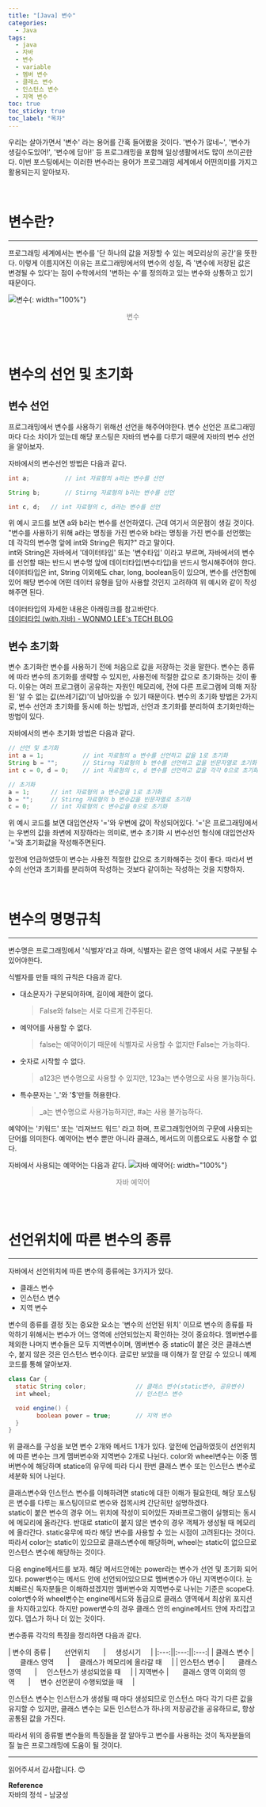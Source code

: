 ```yaml
---
title: "[Java] 변수"
categories:
  - Java
tags:
  - java
  - 자바
  - 변수
  - variable
  - 멤버 변수
  - 클래스 변수
  - 인스턴스 변수
  - 지역 변수
toc: true
toc_sticky: true
toc_label: "목차"
---
```


우리는 살아가면서 '변수' 라는 용어를 간혹 들어봤을 것이다. '변수가 많네~', '변수가 생길수도있어!', '변수에 담아!' 등 프로그래밍을 포함해 일상생활에서도 많이 쓰이곤한다.
이번 포스팅에서는 이러한 변수라는 용어가 프로그래밍 세계에서 어떤의미를 가지고 활용되는지 알아보자.

<br>

# 변수란?
---
프로그래밍 세계에서는 변수를 '단 하나의 값을 저장할 수 있는 메모리상의 공간'을 뜻한다. 이렇게 이름지어진 이유는 프로그래밍에서의 변수의 성질, 즉 '변수에 저장된 값은 변경될 수 있다'는 점이 수학에서의 '변하는 수'를 정의하고 있는 변수와 상통하고 있기 때문이다.

![변수](/blog/assets/img/posts/20220722/variable.png "변수"){: width="100%"}
<div style="color: gray; text-align: center; margin-bottom: 30px;">변수</div> 

<br>

# 변수의 선언 및 초기화
## 변수 선언
프로그래밍에서 변수를 사용하기 위해선 선언을 해주어야한다. 변수 선언은 프로그래밍마다 다소 차이가 있는데 해당 포스팅은 자바의 변수를 다루기 때문에 자바의 변수 선언을 알아보자.  

자바에서의 변수선언 방법은 다음과 같다.
```java
int a;          // int 자료형의 a라는 변수를 선언

String b;       // Stirng 자료형의 b라는 변수를 선언

int c, d;   // int 자료형의 c, d라는 변수를 선언
```

위 예시 코드를 보면 a와 b라는 변수를 선언하였다. 근데 여기서 의문점이 생길 것이다. "변수를 사용하기 위해 a라는 명칭을 가진 변수와 b라는 명칭을 가진 변수를 선언했는데 각각의 변수명 앞에 int와 String은 뭐지?" 라고 말이다.  
int와 String은 자바에서 '데이터타입' 또는 '변수타입' 이라고 부르며, 자바에서의 변수를 선언할 때는 반드시 변수명 앞에 데이터타입(변수타입)을 반드시 명시해주어야 한다. 
데이터타입은 int, String 이외에도 char, long, boolean등이 있으며, 변수를 선언함에 있어 해당 변수에 어떤 데이터 유형을 담아 사용할 것인지 고려하여 위 예시와 같이 작성해주면 된다.  

데이터타입의 자세한 내용은 아래링크를 참고바란다.  
[데이터타입 (with.자바) - WONMO LEE's TECH BLOG](https://wonmolee.github.io/blog/java/what-is-variable-type-with-java)

## 변수 초기화
변수 초기화란 변수를 사용하기 전에 처음으로 값을 저장하는 것을 말한다. 변수는 종류에 따라 변수의 초기화를 생략할 수 있지만, 사용전에 적절한 값으로 초기화하는 것이 좋다. 이유는 여러 프로그램이 공유하는 자원인 메모리에, 전에 다른 프로그램에 의해 저장된 '알 수 없는 값(쓰레기값)'이 남아있을 수 있기 때문이다.
변수의 초기화 방법은 2가지로, 변수 선언과 초기화를 동시에 하는 방법과, 선언과 초기화를 분리하여 초기화만하는 방법이 있다.

자바에서의 변수 초기화 방법은 다음과 같다.
```java
// 선언 및 초기화
int a = 1;           // int 자료형의 a 변수를 선언하고 값을 1로 초기화
String b = "";       // Stirng 자료형의 b 변수를 선언하고 값을 빈문자열로 초기화
int c = 0, d = 0;    // int 자료형의 c, d 변수를 선언하고 값을 각각 0으로 초기화

// 초기화
a = 1;      // int 자료형의 a 변수값을 1로 초기화
b = "";     // Stirng 자료형의 b 변수값을 빈문자열로 초기화
c = 0;      // int 자료형의 c 변수값을 0으로 초기화
```

위 예시 코드를 보면 대입연산자 '='와 우변에 값이 작성되어있다. '='은 프로그래밍에서는 우변의 값을 좌변에 저장하라는 의미로, 변수 초기화 시 변수선언 형식에 대입연산자 '='와 초기화값을 작성해주면된다.  

앞전에 언급하였듯이 변수는 사용전 적절한 값으로 초기화해주는 것이 좋다. 따라서 변수의 선언과 초기화를 분리하여 작성하는 것보다 같이하는 작성하는 것을 지향하자.

<br>

# 변수의 명명규칙
---
변수명은 프로그래밍에서 '식별자'라고 하며, 식별자는 같은 영역 내에서 서로 구분될 수 있어야한다.

식별자를 만들 때의 규칙은 다음과 같다.
- 대소문자가 구분되야하며, 길이에 제한이 없다.
    >False와 false는 서로 다르게 간주된다.
- 예약어를 사용할 수 없다.
    >false는 예약어이기 때문에 식별자로 사용할 수 없지만 False는 가능하다.
- 숫자로 시작할 수 없다.
    >a123은 변수명으로 사용할 수 있지만, 123a는 변수명으로 사용 불가능하다.
- 특수문자는 '_'와 '$'만들 허용한다.
    >_a는 변수명으로 사용가능하지만, #a는 사용 불가능하다.

예약어는 '키워드' 또는 '리져브드 워드' 라고 하며, 프로그래밍언어의 구문에 사용되는 단어를 의미한다. 예약어는 변수 뿐만 아니라 클래스, 메서드의 이름으로도 사용할 수 없다. 

자바에서 사용되는 예약어는 다음과 같다.
![자바 예약어](/blog/assets/img/posts/20220722/java-reserved-word.png "자바 예약어"){: width="100%"}
<div style="color: gray; text-align: center; margin-bottom: 30px;">자바 예약어</div> 

<br>

# 선언위치에 따른 변수의 종류
---
자바에서 선언위치에 따른 변수의 종류에는 3가지가 있다.
- 클래스 변수
- 인스턴스 변수
- 지역 변수

변수의 종류를 결정 짓는 중요한 요소는 '변수의 선언된 위치' 이므로 변수의 종류를 파악하기 위해서는 변수가 어느 영역에 선언되었는지 확인하는 것이 중요하다. 멤버변수를 제외한 나머지 변수들은 모두 지역변수이며, 멤버변수 중 static이 붙은 것은 클래스변수, 붙지 않은 것은 인스턴스 변수이다. 글로만 보았을 때 이해가 잘 안갈 수 있으니 예제코드를 통해 알아보자.
```java
class Car {
  static String color;              // 클래스 변수(static변수, 공유변수)
  int wheel;                        // 인스턴스 변수

  void engine() {             
        boolean power = true;       // 지역 변수
  }
}
```
위 클래스를 구성을 보면 변수 2개와 메서드 1개가 있다. 앞전에 언급하였듯이 선언위치에 따른 변수는 크게 멤버변수와 지역변수 2개로 나뉜다. color와 wheel변수는 이중 멤버변수에 해당하며 statice의 유무에 따라 다시 한번 클래스 변수 또는 인스턴스 변수로 세분화 되어 나뉜다.  

클래스변수와 인스턴스 변수를 이해하려면 static에 대한 이해가 필요한데, 해당 포스팅은 변수를 다루는 포스팅이므로 변수와 접목시켜 간단히만 설명하겠다.  
static이 붙은 변수의 경우 어느 위치에 작성이 되어있든 자바프로그램이 실행되는 동시에 메모리에 올라간다. 반대로 static이 붙지 않은 변수의 경우 객체가 생성될 때 메모리에 올라간다.
static유무에 따라 해당 변수를 사용할 수 있는 시점이 고려된다는 것이다. 따라서 color는 static이 있으므로 클래스변수에 해당하며, wheel는 static이 없으므로 인스턴스 변수에 해당하는 것이다.

다음 engine메서드를 보자. 해당 메서드안에는 power라는 변수가 선언 및 초기화 되어있다. power변수는 메서드 안에 선언되어있으므로 멤버변수가 아닌 지역변수이다. 눈치빠르신 독자분들은 이해하셨겠지만 멤버변수와 지역변수로 나뉘는 기준은 scope다. color변수와 wheel변수는 engine메서드와 동급으로 클래스 영역에서 최상위 포지션을 차지하고있다. 하지만 power변수의 경우 클래스 안의 engine메서드 안에 자리잡고 있다. 뎁스가 하나 더 있는 것이다.

변수종류 각각의 특징을 정리하면 다음과 같다.

| 변수의 종류 | &nbsp;&nbsp;&nbsp;&nbsp;&nbsp;&nbsp;선언위치&nbsp;&nbsp;&nbsp;&nbsp;&nbsp;&nbsp; | &nbsp;&nbsp;&nbsp;&nbsp;생성시기&nbsp;&nbsp;&nbsp;&nbsp; |
|:---:||:---:||:---:|
| 클래스 변수 | &nbsp;&nbsp;&nbsp;&nbsp;&nbsp;&nbsp;클래스 영역&nbsp;&nbsp;&nbsp;&nbsp;&nbsp;&nbsp; | &nbsp;&nbsp;&nbsp;&nbsp;클래스가 메모리에 올라갈 때&nbsp;&nbsp;&nbsp;&nbsp; |
| 인스턴스 변수 | &nbsp;&nbsp;&nbsp;&nbsp;&nbsp;&nbsp;클래스 영역&nbsp;&nbsp;&nbsp;&nbsp;&nbsp;&nbsp; | &nbsp;&nbsp;&nbsp;&nbsp;인스턴스가 생성되었을 때&nbsp;&nbsp;&nbsp;&nbsp; |
| 지역변수 | &nbsp;&nbsp;&nbsp;&nbsp;&nbsp;&nbsp;클래스 영역 이외의 영역&nbsp;&nbsp;&nbsp;&nbsp;&nbsp;&nbsp; | &nbsp;&nbsp;&nbsp;&nbsp;변수 선언문이 수행되었을 때&nbsp;&nbsp;&nbsp;&nbsp; |

인스턴스 변수는 인스턴스가 생성될 때 마다 생성되므로 인스턴스 마다 각기 다른 값을 유지할 수 있지만, 클래스 변수는 모든 인스턴스가 하나의 저장공간을 공유하므로, 항상 공통된 값을 가진다.  

따라서 위의 종류별 변수들의 특징들을 잘 알아두고 변수를 사용하는 것이 독자분들의 질 높은 프로그래밍에 도움이 될 것이다.

--- 

읽어주셔서 감사합니다. 😊

__Reference__  
자바의 정석 - 남궁성
